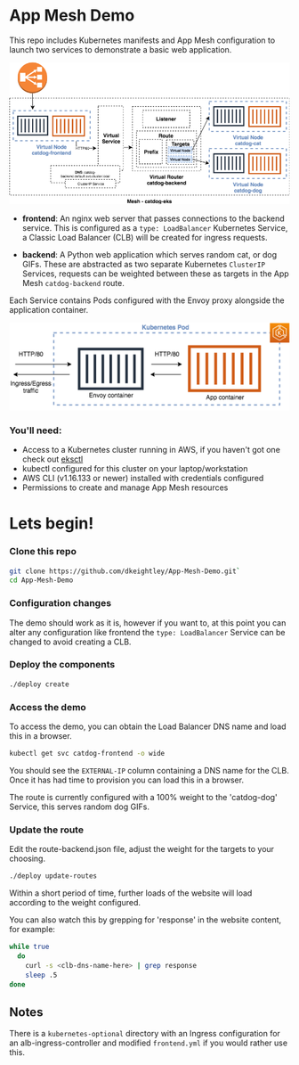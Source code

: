 # App Mesh Demo

This repo includes Kubernetes manifests and App Mesh configuration to launch two services to demonstrate a basic web application.

![Overview](images/app-mesh-demo-overview.png)

- **frontend**: An nginx web server that passes connections to the backend service. This is configured as a `type: LoadBalancer` Kubernetes Service, a Classic Load Balancer (CLB) will be created for ingress requests.

- **backend**: A Python web application which serves random cat, or dog GIFs. These are abstracted as two separate Kubernetes `ClusterIP` Services, requests can be weighted between these as targets in the App Mesh `catdog-backend` route.

Each Service contains Pods configured with the Envoy proxy alongside the application container.

![Pod Overview](images/app-mesh-pod-overview.png)

### You'll need:
- Access to a Kubernetes cluster running in AWS, if you haven't got one check out [eksctl](https://eksctl.io/)
- kubectl configured for this cluster on your laptop/workstation
- AWS CLI (v1.16.133 or newer) installed with credentials configured
- Permissions to create and manage App Mesh resources

# Lets begin!

### Clone this repo

```bash
git clone https://github.com/dkeightley/App-Mesh-Demo.git`
cd App-Mesh-Demo
```

### Configuration changes

The demo should work as it is, however if you want to, at this point you can alter any configuration like frontend the `type: LoadBalancer` Service can be changed to avoid creating a CLB.

### Deploy the components

```bash
./deploy create
```

### Access the demo

To access the demo, you can obtain the Load Balancer DNS name and load this in a browser.

```bash
kubectl get svc catdog-frontend -o wide
```

You should see the `EXTERNAL-IP` column containing a DNS name for the CLB. Once it has had time to provision you can load this in a browser.

The route is currently configured with a 100% weight to the 'catdog-dog' Service, this serves random dog GIFs.

### Update the route

Edit the route-backend.json file, adjust the weight for the targets to your choosing.

```bash
./deploy update-routes
```

Within a short period of time, further loads of the website will load according to the weight configured.

You can also watch this by grepping for 'response' in the website content, for example:

```bash
while true                                                    
  do
    curl -s <clb-dns-name-here> | grep response
    sleep .5
done
```

## Notes

There is a `kubernetes-optional` directory with an Ingress configuration for an alb-ingress-controller and modified `frontend.yml` if you would rather use this.
